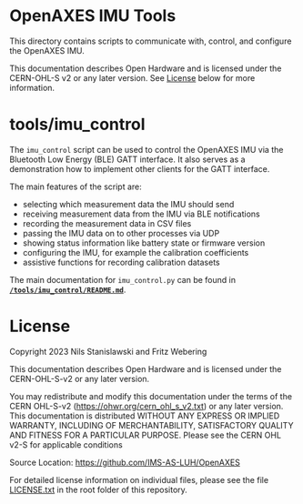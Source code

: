 # OpenAXES IMU Tools

This directory contains scripts to communicate with, control, and configure the OpenAXES IMU.

This documentation describes Open Hardware and is licensed under the CERN-OHL-S v2 or any later version. See [License](#license) below for more information.

# tools/imu_control

The `imu_control` script can be used to control the OpenAXES IMU via the Bluetooth Low Energy (BLE) GATT interface.
It also serves as a demonstration how to implement other clients for the GATT interface.

The main features of the script are:
* selecting which measurement data the IMU should send
* receiving measurement data from the IMU via BLE notifications
* recording the measurement data in CSV files
* passing the IMU data on to other processes via UDP
* showing status information like battery state or firmware version
* configuring the IMU, for example the calibration coefficients
* assistive functions for recording calibration datasets


The main documentation for `imu_control.py` can be found in **[`/tools/imu_control/README.md`](/tools/imu_control/README.md)**.


# License

Copyright 2023 Nils Stanislawski and Fritz Webering

This documentation describes Open Hardware and is licensed under the CERN-OHL-S-v2 or any later version.

You may redistribute and modify this documentation under the terms of the CERN OHL-S-v2 (https://ohwr.org/cern_ohl_s_v2.txt) or any later version. This documentation is distributed WITHOUT ANY EXPRESS OR IMPLIED WARRANTY, INCLUDING OF MERCHANTABILITY, SATISFACTORY QUALITY AND FITNESS FOR A PARTICULAR PURPOSE. Please see the CERN OHL v2-S for applicable conditions

Source Location: https://github.com/IMS-AS-LUH/OpenAXES

For detailed license information on individual files, please see the file [LICENSE.txt](/LICENSE.txt) in the root folder of this repository.
